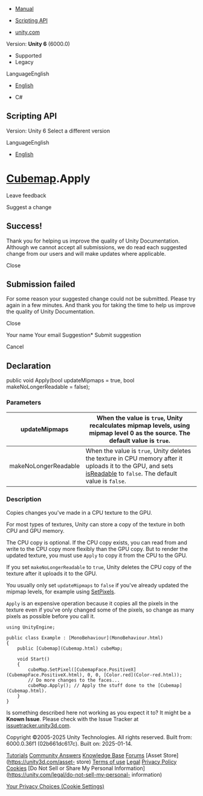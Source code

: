 [ ]()

  * [Manual](../Manual/index.html)
  * [Scripting API](../ScriptReference/index.html)

  * [unity.com](https://unity.com/)

Version: **Unity 6** (6000.0)

  * Supported
  * Legacy

LanguageEnglish

  * [English]()

  * C#

[ ](https://docs.unity3d.com)

## Scripting API

Version: Unity 6 Select a different version

LanguageEnglish

  * [English]()

#  [Cubemap](Cubemap.html).Apply

Leave feedback

Suggest a change

## Success!

Thank you for helping us improve the quality of Unity Documentation. Although
we cannot accept all submissions, we do read each suggested change from our
users and will make updates where applicable.

Close

## Submission failed

For some reason your suggested change could not be submitted. Please <a>try
again</a> in a few minutes. And thank you for taking the time to help us
improve the quality of Unity Documentation.

Close

Your name Your email Suggestion* Submit suggestion

Cancel

[ ]()

## Declaration

public void Apply(bool updateMipmaps = true, bool makeNoLongerReadable =
false);

### Parameters

updateMipmaps | When the value is `true`, Unity recalculates mipmap levels, using mipmap level 0 as the source. The default value is `true`.  
---|---  
makeNoLongerReadable | When the value is `true`, Unity deletes the texture in CPU memory after it uploads it to the GPU, and sets [isReadable](Texture-isReadable.html) to `false`. The default value is `false`.  
  
### Description

Copies changes you've made in a CPU texture to the GPU.

For most types of textures, Unity can store a copy of the texture in both CPU
and GPU memory.  
  
The CPU copy is optional. If the CPU copy exists, you can read from and write
to the CPU copy more flexibly than the GPU copy. But to render the updated
texture, you must use `Apply` to copy it from the CPU to the GPU.  
  
If you set `makeNoLongerReadable` to `true`, Unity deletes the CPU copy of the
texture after it uploads it to the GPU.  
  
You usually only set `updateMipmaps` to `false` if you've already updated the
mipmap levels, for example using [SetPixels](Cubemap.SetPixels.html).  
  
`Apply` is an expensive operation because it copies all the pixels in the
texture even if you've only changed some of the pixels, so change as many
pixels as possible before you call it.

    
    
    using UnityEngine;  
      
    public class Example : [MonoBehaviour](MonoBehaviour.html)
    {
        public [Cubemap](Cubemap.html) cubeMap;  
      
        void Start()
        {
            cubeMap.SetPixel([CubemapFace.PositiveX](CubemapFace.PositiveX.html), 0, 0, [Color.red](Color-red.html));
            // Do more changes to the faces...
            cubeMap.Apply(); // Apply the stuff done to the [Cubemap](Cubemap.html).
        }
    }
    

Is something described here not working as you expect it to? It might be a
**Known Issue**. Please check with the Issue Tracker at
[issuetracker.unity3d.com](https://issuetracker.unity3d.com).

Copyright ©2005-2025 Unity Technologies. All rights reserved. Built from:
6000.0.36f1 (02b661dc617c). Built on: 2025-01-14.

[Tutorials](https://unity3d.com/learn) [Community
Answers](https://answers.unity3d.com) [Knowledge
Base](https://support.unity3d.com/hc/en-us)
[Forums](https://forum.unity3d.com) [Asset Store](https://unity3d.com/asset-
store) [Terms of use](https://docs.unity3d.com/Manual/TermsOfUse.html)
[Legal](https://unity.com/legal) [Privacy
Policy](https://unity.com/legal/privacy-policy)
[Cookies](https://unity.com/legal/cookie-policy) [Do Not Sell or Share My
Personal Information](https://unity.com/legal/do-not-sell-my-personal-
information)

[Your Privacy Choices (Cookie Settings)](javascript:void\(0\);)

